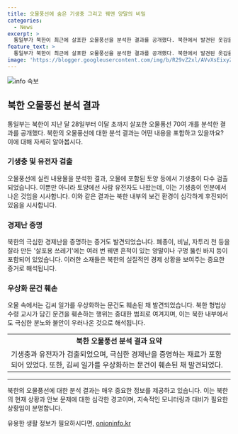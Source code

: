 ```yaml
---
title: 오물풍선에 숨은 기생충 그리고 꿰맨 양말의 비밀
categories:
  - News
excerpt: >
  통일부가 북한이 최근에 살포한 오물풍선을 분석한 결과를 공개했다. 북한에서 발견된 옷감을 덧대 만든 장갑과 마스크에는 기생충이 다수 검출됐으며, 사람 유전자도 나왔다고 밝혔다. 북한의 극심한 경제난을 증명하는 쓰레기와 김일성 등을 우상화하는 문건도 발견됐는데, 이는 극도의 경제 어려움을 나타내는 사례로 평가되고 있다. 이에 더해 북한은 오물풍선 테러를 재개하며 추가 도발 가능성에 대해 우려되고 있다.
feature_text: >
  통일부가 북한이 최근에 살포한 오물풍선을 분석한 결과를 공개했다. 북한에서 발견된 옷감을 덧대 만든 장갑과 마스크에는 기생충이 다수 검출됐으며, 사람 유전자도 나왔다고 밝혔다. 북한의 극심한 경제난을 증명하는 쓰레기와 김일성 등을 우상화하는 문건도 발견됐는데, 이는 극도의 경제 어려움을 나타내는 사례로 평가되고 있다. 이에 더해 북한은 오물풍선 테러를 재개하며 추가 도발 가능성에 대해 우려되고 있다.
image: 'https://blogger.googleusercontent.com/img/b/R29vZ2xl/AVvXsEixyZcFfHzMRdzZMjFBmAUKJYCLCGyLL1o632UiGVXcaFdKo_bkvkuCioo0uUKlGfBVcT3P84aROyZIXSBEx3Aw5nCQ3pTgDom1WDC4m8eifvWiAmWEEVb4x6G_l8C0QH225ldMjyaFvpxGEBGNO37VmDTDMHGhJPq73UglMfDca1-0aw/s1600/blogspot.png'
---
```


<p><img src="https://blogger.googleusercontent.com/img/b/R29vZ2xl/AVvXsEixyZcFfHzMRdzZMjFBmAUKJYCLCGyLL1o632UiGVXcaFdKo_bkvkuCioo0uUKlGfBVcT3P84aROyZIXSBEx3Aw5nCQ3pTgDom1WDC4m8eifvWiAmWEEVb4x6G_l8C0QH225ldMjyaFvpxGEBGNO37VmDTDMHGhJPq73UglMfDca1-0aw/s1600/blogspot.png" alt="info 속보" /></p>

<h2 data-ke-size="size26">북한 오물풍선 분석 결과</h2>

<p data-ke-size="size16">통일부는 북한이 지난 달 28일부터 이달 초까지 살포한 오물풍선 70여 개를 분석한 결과를 공개했다. 북한의 오물풍선에 대한 분석 결과는 어떤 내용을 포함하고 있을까요? 이에 대해 자세히 알아봅시다.</p>

<h3>기생충 및 유전자 검출</h3>

<p data-ke-size="size16">오물풍선에 실린 내용물을 분석한 결과, 오물에 포함된 토양 등에서 기생충이 다수 검출되었습니다. 이뿐만 아니라 토양에선 사람 유전자도 나왔는데, 이는 기생충이 인분에서 나온 것임을 시사합니다. 이와 같은 결과는 북한 내부의 보건 환경이 심각하게 후진되어있음을 시사합니다.</p>

<h3>경제난 증명</h3>

<p data-ke-size="size16">북한의 극심한 경제난을 증명하는 증거도 발견되었습니다. 폐종이, 비닐, 자투리 천 등을 잘라 만든 '살포용 쓰레기'에는 여러 번 꿰맨 흔적이 있는 양말이나 구멍 뚫린 바지 등이 포함되어 있었습니다. 이러한 소재들은 북한의 실질적인 경제 상황을 보여주는 중요한 증거로 해석됩니다.</p>

<h3>우상화 문건 훼손</h3>

<p data-ke-size="size16">오물 속에서는 김씨 일가를 우상화하는 문건도 훼손된 채 발견되었습니다. 북한 형법상 수령 교시가 담긴 문건을 훼손하는 행위는 중대한 범죄로 여겨지며, 이는 북한 내부에서도 극심한 분노와 불안이 우러나온 것으로 해석됩니다.</p>

<table>
   <tr>
      <td style="text-align: center; height: 17px;"><b>북한 오물풍선 분석 결과 요약</b></td>
   </tr>
   <tr>
      <td>기생충과 유전자가 검출되었으며, 극심한 경제난을 증명하는 재료가 포함되어 있었다. 또한, 김씨 일가를 우상화하는 문건이 훼손된 채 발견되었다.</td>
   </tr>
</table>

<hr>

<p data-ke-size="size16">북한의 오물풍선에 대한 분석 결과는 매우 중요한 정보를 제공하고 있습니다. 이는 북한의 현재 상황과 안보 문제에 대한 심각한 경고이며, 지속적인 모니터링과 대비가 필요한 상황임이 분명합니다.</p>
유용한 생활 정보가 필요하시다면, <a href="https://onioninfo.kr" rel="dofollow">onioninfo.kr</a>


